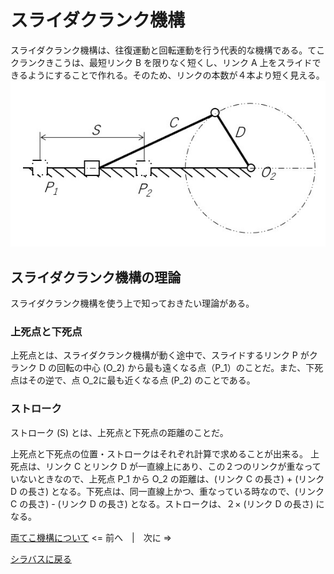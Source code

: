 # スライダクランク機構
スライダクランク機構は、往復運動と回転運動を行う代表的な機構である。てこクランクきこうは、最短リンク B を限りなく短くし、リンク A 上をスライドできるようにすることで作れる。そのため、リンクの本数が４本より短く見える。
![スライダクランク機構](slider-crank.jpg)
## スライダクランク機構の理論
スライダクランク機構を使う上で知っておきたい理論がある。
### 上死点と下死点
上死点とは、スライダクランク機構が動く途中で、スライドするリンク P がクランク D の回転の中心 (O_2)  から最も遠くなる点（P_1）のことだ。また、下死点はその逆で、点 O_2に最も近くなる点 (P_2) のことである。

### ストローク
ストローク (S) とは、上死点と下死点の距離のことだ。

上死点と下死点の位置・ストロークはそれぞれ計算で求めることが出来る。
上死点は、リンク C とリンク D が一直線上にあり、この２つのリンクが重なっていないときなので、上死点 P_1 から O_2 の距離は、(リンク C の長さ) + (リンク D の長さ) となる。下死点は、同一直線上かつ、重なっている時なので、(リンク C の長さ) - (リンク D の長さ) となる。ストロークは、２× (リンク D の長さ) になる。

[両てこ機構について](about-double-teko.md) <= 前へ　|　次に => 

[シラバスに戻る](syllabus.md)